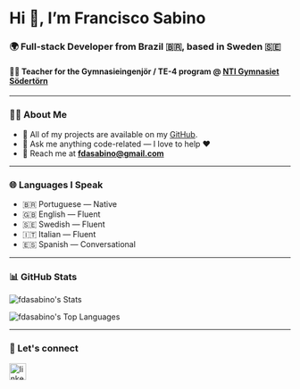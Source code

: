 <h1 align="left">Hi 👋, I’m Francisco Sabino</h1>
<h3 align="left">🌍 Full-stack Developer from Brazil 🇧🇷, based in Sweden 🇸🇪</h3>
<h4 align="left">👨‍🏫 Teacher for the Gymnasieingenjör / TE-4 program @ 
<a href="https://ntigymnasiet.se/sodertorn/" target="_blank" rel="noopener noreferrer">NTI Gymnasiet Södertörn</a>
</h4>

---

### 👨‍💻 About Me
- 📃 All of my projects are available on my <a href="https://github.com/fdasabino" target="_blank">GitHub</a>.
- 💭 Ask me anything code-related — I love to help ❤️  
- 📧 Reach me at **fdasabino@gmail.com**

---

### 🌐 Languages I Speak
- 🇧🇷 Portuguese — Native  
- 🇬🇧 English — Fluent  
- 🇸🇪 Swedish — Fluent  
- 🇮🇹 Italian — Fluent  
- 🇪🇸 Spanish — Conversational  

---

### 📊 GitHub Stats
<div align="left">

![fdasabino's Stats](https://github-readme-stats.vercel.app/api?username=fdasabino&theme=synthwave&show_icons=true&hide_border=true&count_private=true)

![fdasabino's Top Languages](https://github-readme-stats.vercel.app/api/top-langs/?username=fdasabino&theme=synthwave&show_icons=true&hide_border=true&layout=compact)

</div>

---

### 🤝 Let's connect
<p align="left">
<a href="https://www.linkedin.com/in/francisco-sabino/" target="_blank">
  <img align="center" src="https://raw.githubusercontent.com/rahuldkjain/github-profile-readme-generator/master/src/images/icons/Social/linked-in-alt.svg" alt="linkedin" height="30" width="30" />
</a>
</p>
